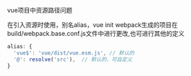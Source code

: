 vue项目中资源路径问题

在引入资源时使用，别名alias，vue init webpack生成的项目在build/webpack.base.conf.js文件中进行更改,也可进行其他的定义
```javascript
alias: {
  'vue$': 'vue/dist/vue.esm.js', // 默认的
  '@': resolve('src'),  // 默认的，可自定义
}
```






